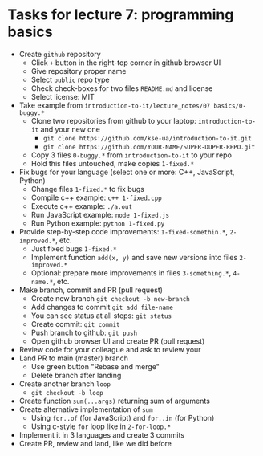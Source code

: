 # Tasks for lecture 7: programming basics

- Create `github` repository
  - Click `+` button in the right-top corner in github browser UI
  - Give repository proper name
  - Select `public` repo type
  - Check check-boxes for two files `README.md` and license
  - Select license: MIT
- Take example from `introduction-to-it/lecture_notes/07 basics/0-buggy.*`
  - Clone two repositories from github to your laptop: `introduction-to-it` and your new one
    - `git clone https://github.com/kse-ua/introduction-to-it.git`
    - `git clone https://github.com/YOUR-NAME/SUPER-DUPER-REPO.git`
  - Copy 3 files `0-buggy.*` from `introduction-to-it` to your repo
  - Hold this files untouched, make copies `1-fixed.*`
- Fix bugs for your language (select one or more: C++, JavaScript, Python)
  - Change files `1-fixed.*` to fix bugs
  - Compile c++ example: `c++ 1-fixed.cpp`
  - Execute c++ example: `./a.out`
  - Run JavaScript example: `node 1-fixed.js`
  - Run Python example: `python 1-fixed.py`
- Provide step-by-step code improvements: `1-fixed-somethin.*`, `2-improved.*`, etc.
  - Just fixed bugs `1-fixed.*`
  - Implement function `add(x, y)` and save new versions into files `2-improved.*`
  - Optional: prepare more improvements in files `3-something.*`, `4-name.*`, etc.
- Make branch, commit and PR (pull request)
  - Create new branch `git checkout -b new-branch`
  - Add changes to commit `git add file-name`
  - You can see status at all steps: `git status`
  - Create commit: `git commit`
  - Push branch to github: `git push`
  - Open github browser UI and create PR (pull request)
- Review code for your colleague and ask to review your
- Land PR to main (master) branch
  - Use green button "Rebase and merge"
  - Delete branch after landing
- Create another branch `loop`
  - `git checkout -b loop`
- Create function `sum(...args)` returning sum of arguments
- Create alternative implementation of `sum`
  - Using `for..of` (for JavaScript) and `for..in` (for Python)
  - Using c-style `for` loop like in `2-for-loop.*`
- Implement it in 3 languages and create 3 commits
- Create PR, review and land, like we did before

